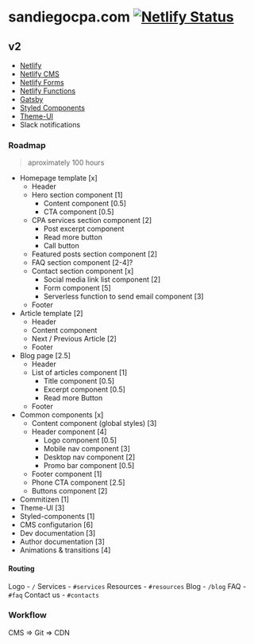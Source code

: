 # sandiegocpa.com [![Netlify Status](https://api.netlify.com/api/v1/badges/fddbda55-af42-41ef-9c09-13af26f1cc20/deploy-status)](https://app.netlify.com/sites/sdcpa/deploys)

## v2

* [Netlify](https://netlify.com)
* [Netlify CMS](https://www.netlifycms.org/)
* [Netlify Forms](https://www.netlify.com/products/forms/)
* [Netlify Functions](https://www.netlify.com/products/functions/)
* [Gatsby](https://gatsbyjs.org)
* [Styled Components](https://www.styled-components.com/)
* [Theme-UI](https://theme-ui.com/)
* Slack notifications

### Roadmap

> aproximately 100 hours

* Homepage template [x]
  * Header
  * Hero section component [1]
    * Content component [0.5]
    * CTA component [0.5]
  * CPA services section component [2]
    * Post excerpt component
    * Read more button
    * Call button
  * Featured posts section component [2]
  * FAQ section component [2-4]?
  * Contact section component [x]
    * Social media link list component [2]
    * Form component [5]
    * Serverless function to send email component [3]
  * Footer
* Article template [2]
  * Header
  * Content component
  * Next / Previous Article [2]
  * Footer
* Blog page [2.5]
  * Header
  * List of articles component [1]
    * Title component [0.5]
    * Excerpt component [0.5]
    * Read more Button
  * Footer
* Common components [x]
  * Content component (global styles) [3]
  * Header component [4]
    * Logo component [0.5]
    * Mobile nav component [3]
    * Desktop nav component [2]
    * Promo bar component [0.5]
  * Footer component [1]
  * Phone CTA component [2.5]
  * Buttons component [2]
* Commitizen [1]
* Theme-UI [3]
* Styled-components [1]
* CMS configutarion [6]
* Dev documentation [3]
* Author documentation [3]
* Animations & transitions [4]

#### Routing

Logo - `/`
Services - `#services`
Resources - `#resources`
Blog - `/blog`
FAQ - `#faq`
Contact us - `#contacts`

### Workflow

CMS => Git => CDN
